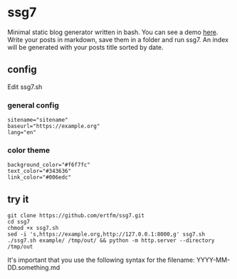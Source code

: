 # ssg7

Minimal static blog generator written in bash. You can see a demo [here](https://ertfm.github.io/ssg7/).
Write your posts in markdown, save them in a folder and run ssg7. An index will be generated with your
posts title sorted by date.

## config 

Edit ssg7.sh 

### general config

    sitename="sitename"
    baseurl="https://example.org"
    lang="en"

### color theme

    background_color="#f6f7fc"
    text_color="#343636"
    link_color="#006edc"

## try it

    git clone https://github.com/ertfm/ssg7.git
    cd ssg7
    chmod +x ssg7.sh
    sed -i 's,https://example.org,http://127.0.0.1:8000,g' ssg7.sh 
    ./ssg7.sh example/ /tmp/out/ && python -m http.server --directory /tmp/out

It's important that you use the following syntax for the filename: YYYY-MM-DD.something.md


